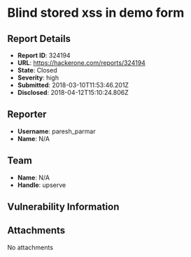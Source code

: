 # Blind stored xss in demo form

## Report Details
- **Report ID**: 324194
- **URL**: https://hackerone.com/reports/324194
- **State**: Closed
- **Severity**: high
- **Submitted**: 2018-03-10T11:53:46.201Z
- **Disclosed**: 2018-04-12T15:10:24.806Z

## Reporter
- **Username**: paresh_parmar
- **Name**: N/A

## Team
- **Name**: N/A
- **Handle**: upserve

## Vulnerability Information


## Attachments
No attachments
